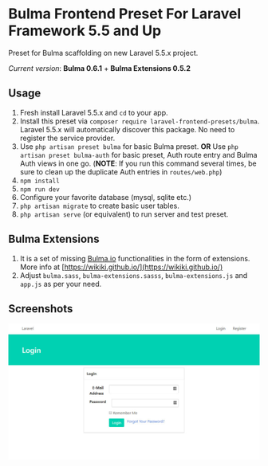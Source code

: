# Bulma Frontend Preset For Laravel Framework 5.5 and Up

Preset for Bulma scaffolding on new Laravel 5.5.x project.

*Current version*: **Bulma 0.6.1** + **Bulma Extensions 0.5.2**


## Usage
1. Fresh install Laravel 5.5.x and `cd` to your app.
2. Install this preset via `composer require laravel-frontend-presets/bulma`. Laravel 5.5.x will automatically discover this package. No need to register the service provider.
3. Use `php artisan preset bulma` for basic Bulma preset. **OR** Use `php artisan preset bulma-auth` for basic preset, Auth route entry and Bulma Auth views in one go. (**NOTE**: If you run this command several times, be sure to clean up the duplicate Auth entries in `routes/web.php`)
4. `npm install`
5. `npm run dev`
6. Configure your favorite database (mysql, sqlite etc.)
7. `php artisan migrate` to create basic user tables.
8. `php artisan serve` (or equivalent) to run server and test preset.

## Bulma Extensions
1. It is a set of missing [Bulma.io](https://bulma.io/) functionalities in the form of extensions. More info at [https://wikiki.github.io/](https://wikiki.github.io/)
2. Adjust `bulma.sass`, `bulma-extensions.sasss`, `bulma-extensions.js` and `app.js` as per your need.

## Screenshots
![Bulma login screen](/screenshots/bulma_login_screen.jpg)
